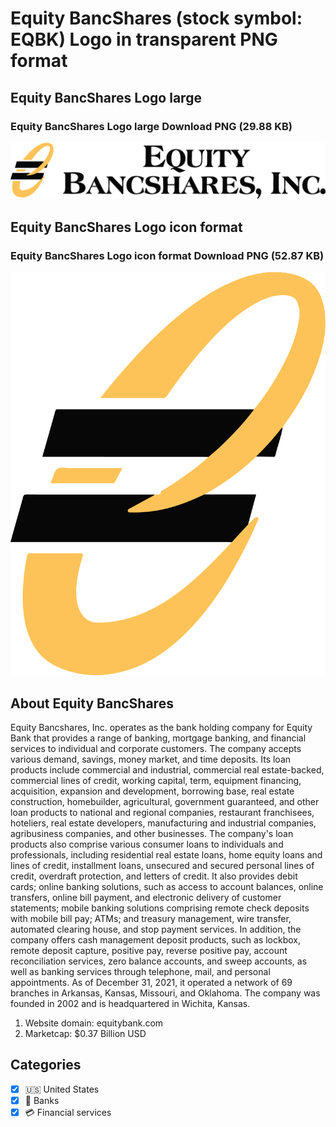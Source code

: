 # Equity BancShares (stock symbol: EQBK) Logo in transparent PNG format

## Equity BancShares Logo large

### Equity BancShares Logo large Download PNG (29.88 KB)

![Equity BancShares Logo large Download PNG (29.88 KB)](/img/orig/EQBK_BIG-e8970955.png)

## Equity BancShares Logo icon format

### Equity BancShares Logo icon format Download PNG (52.87 KB)

![Equity BancShares Logo icon format Download PNG (52.87 KB)](/img/orig/EQBK-93ec737c.png)

## About Equity BancShares

Equity Bancshares, Inc. operates as the bank holding company for Equity Bank that provides a range of banking, mortgage banking, and financial services to individual and corporate customers. The company accepts various demand, savings, money market, and time deposits. Its loan products include commercial and industrial, commercial real estate-backed, commercial lines of credit, working capital, term, equipment financing, acquisition, expansion and development, borrowing base, real estate construction, homebuilder, agricultural, government guaranteed, and other loan products to national and regional companies, restaurant franchisees, hoteliers, real estate developers, manufacturing and industrial companies, agribusiness companies, and other businesses. The company's loan products also comprise various consumer loans to individuals and professionals, including residential real estate loans, home equity loans and lines of credit, installment loans, unsecured and secured personal lines of credit, overdraft protection, and letters of credit. It also provides debit cards; online banking solutions, such as access to account balances, online transfers, online bill payment, and electronic delivery of customer statements; mobile banking solutions comprising remote check deposits with mobile bill pay; ATMs; and treasury management, wire transfer, automated clearing house, and stop payment services. In addition, the company offers cash management deposit products, such as lockbox, remote deposit capture, positive pay, reverse positive pay, account reconciliation services, zero balance accounts, and sweep accounts, as well as banking services through telephone, mail, and personal appointments. As of December 31, 2021, it operated a network of 69 branches in Arkansas, Kansas, Missouri, and Oklahoma. The company was founded in 2002 and is headquartered in Wichita, Kansas.

1. Website domain: equitybank.com
2. Marketcap: $0.37 Billion USD


## Categories
- [x] 🇺🇸 United States
- [x] 🏦 Banks
- [x] 💳 Financial services
